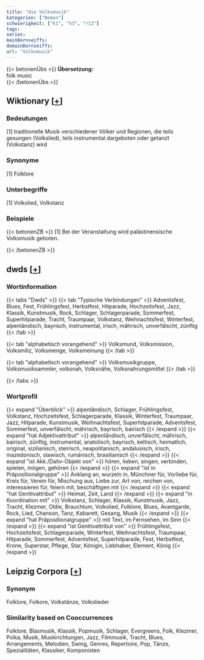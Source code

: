 ```yaml
---
title: "die Volksmusik"
kategorien: ["Nomen"]
schwierigkeit: ["k1", "h3", "r13"]
tags:
series:
mainDornseiffs:
domainDornseiffs:
url: "Volksmusik"
---
```


{{< betonenÜbs >}}
**Übersetzung:**  
folk music  
{{< /betonenÜbs >}}

## Wiktionary [[+](https://de.wiktionary.org/wiki/Volksmusik)]

### Bedeutungen
[1] traditionelle Musik verschiedener Völker und Regionen, die teils gesungen (Volkslied), teils instrumental dargeboten oder getanzt (Volkstanz) wird  

### Synonyme
[1] Folklore  

### Unterbegriffe
[1] Volkslied, Volkstanz  

### Beispiele
{{< betonenZB >}}
[1] Bei der Veranstaltung wird palästinensische Volksmusik geboten.  

{{< /betonenZB >}}


## dwds [[+](https://www.dwds.de/wb/Volksmusik)]

### Wortinformation
{{< tabs "Dwds" >}}
{{< tab "Typische Verbindungen" >}}
Adventsfest, Blues, Fest, Frühlingsfest, Herbstfest, Hitparade, Hochzeitsfest, Jazz, Klassik, Kunstmusik, Rock, Schlager, Schlagerparade, Sommerfest, Superhitparade, Tracht, Traumpaar, Volkstanz, Weihnachtsfest, Winterfest, alpenländisch, bayrisch, instrumental, irisch, mährisch, unverfälscht, zünftig
{{< /tab >}}

{{< tab "alphabetisch vorangehend" >}}
Volksmund, Volksmission, Volksmiliz, Volksmenge, Volksmeinung
{{< /tab >}}

{{< tab "alphabetisch vorangehend" >}}
Volksmusikgruppe, Volksmusiksammler, volksnah, Volksnähe, Volksnahrungsmittel
{{< /tab >}}

{{< /tabs >}}

### Wortprofil
{{< expand "Überblick" >}} alpenländisch, Schlager, Frühlingsfest, Volkstanz, Hochzeitsfest, Schlagerparade, Klassik, Winterfest, Traumpaar, Jazz, Hitparade, Kunstmusik, Weihnachtsfest, Superhitparade, Adventsfest, Sommerfest, unverfälscht, mährisch, bayrisch, bairisch {{< /expand >}}
{{< expand "hat Adjektivattribut" >}} alpenländisch, unverfälscht, mährisch, bairisch, zünftig, instrumental, anatolisch, bayrisch, keltisch, heimatlich, original, sizilianisch, steirisch, neapolitanisch, andalusisch, irisch, mazedonisch, slawisch, rumänisch, brasilianisch {{< /expand >}}
{{< expand "ist Akk./Dativ-Objekt von" >}} hören, lieben, singen, verbinden, spielen, mögen, gehören {{< /expand >}}
{{< expand "ist in Präpositionalgruppe" >}} Anklang an, wurzeln in, Münchner für, Vorliebe für, Kreis für, Verein für, Mischung aus, Liebe zur, Art von, reichen von, interessieren für, feiern mit, beschäftigen mit {{< /expand >}}
{{< expand "hat Genitivattribut" >}} Heimat, Zeit, Land {{< /expand >}}
{{< expand "in Koordination mit" >}} Volkstanz, Schlager, Klassik, Kunstmusik, Jazz, Tracht, Klezmer, Oldie, Brauchtum, Volkslied, Folklore, Blues, Avantgarde, Rock, Lied, Chanson, Tanz, Kabarett, Gesang, Musik {{< /expand >}}
{{< expand "hat Präpositionalgruppe" >}} mit Text, im Fernsehen, im Sinn {{< /expand >}}
{{< expand "ist Genitivattribut von" >}} Frühlingsfest, Hochzeitsfest, Schlagerparade, Winterfest, Weihnachtsfest, Traumpaar, Hitparade, Sommerfest, Adventsfest, Superhitparade, Fest, Herbstfest, Krone, Superstar, Pflege, Star, Königin, Liebhaber, Element, König {{< /expand >}}

## Leipzig Corpora [[+](https://corpora.uni-leipzig.de/en/res?word=Volksmusik&corpusId=deu_newscrawl-public_2018)]


### Synonym
Folklore, Folkore, Volkstänze, Volkslieder


### Similarity based on Cooccurrences
Folklore, Blasmusik, Klassik, Popmusik, Schlager, Evergreens, Folk, Klezmer, Polka, Musik, Musikrichtungen, Jazz, Filmmusik, Tracht, Blues, Arrangements, Melodien, Swing, Genres, Repertoire, Pop, Tänze, Spezialitäten, Klassiker, Komponisten

